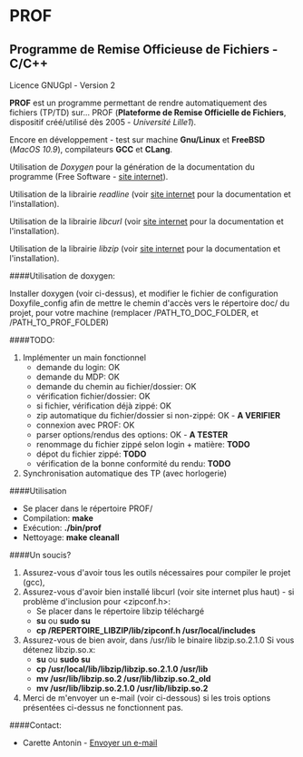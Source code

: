 PROF
====

Programme de Remise Officieuse de Fichiers - C/C++
--------------------------------------------------

Licence GNUGpl - Version 2

**PROF** est un programme permettant de rendre automatiquement des fichiers (TP/TD) sur... PROF (**Plateforme de Remise Officielle de Fichiers**, dispositif créé/utilisé dès 2005 - _Université Lille1_).

Encore en développement - test sur machine **Gnu/Linux** et **FreeBSD** (_MacOS 10.9_), compilateurs **GCC** et **CLang**.

Utilisation de _Doxygen_ pour la génération de la documentation du programme (Free Software - [site internet](http://www.stack.nl/~dimitri/doxygen/)).

Utilisation de la librairie _readline_ (voir [site internet](http://cnswww.cns.cwru.edu/php/chet/readline/rltop.html) pour la documentation et l'installation).

Utilisation de la librairie _libcurl_ (voir [site internet](http://curl.haxx.se/libcurl/) pour la documentation et l'installation).

Utilisation de la librairie _libzip_ (voir [site internet](http://www.nih.at/libzip/) pour la documentation et l'installation).

####Utilisation de doxygen:

Installer doxygen (voir ci-dessus), et modifier le fichier de configuration Doxyfile_config afin de mettre le chemin d'accès vers le répertoire doc/ du projet, pour votre machine (remplacer /PATH_TO_DOC_FOLDER, et /PATH_TO_PROF_FOLDER)

####TODO:

1.	Implémenter un main fonctionnel
	*	demande du login: OK
	*	demande du MDP: OK
	*	demande du chemin au fichier/dossier: OK
	*	vérification fichier/dossier: OK
	*	si fichier, vérification déjà zippé: OK
	*	zip automatique du fichier/dossier si non-zippé: OK - **A VERIFIER**
	*	connexion avec PROF: OK
	*	parser options/rendus des options: OK - **A TESTER**
	*	renommage du fichier zippé selon login + matière: **TODO**
	*	dépot du fichier zippé: **TODO**
	*	vérification de la bonne conformité du rendu: **TODO**
2.	Synchronisation automatique des TP (avec horlogerie)

####Utilisation

*	Se placer dans le répertoire PROF/
*	Compilation: **make**
*	Exécution: **./bin/prof**
*	Nettoyage: **make cleanall**

####Un soucis?

1.	Assurez-vous d'avoir tous les outils nécessaires pour compiler le projet (gcc),
2.	Assurez-vous d'avoir bien installé libcurl (voir site internet plus haut) - si problème d'inclusion pour <zipconf.h>:
	*	Se placer dans le répertoire libzip téléchargé
	*	**su** ou **sudo su**
	*	**cp /REPERTOIRE_LIBZIP/lib/zipconf.h /usr/local/includes**
3.	Assurez-vous de bien avoir, dans /usr/lib le binaire libzip.so.2.1.0
	Si vous détenez libzip.so.x:
	*	**su** ou **sudo su**
	*	**cp /usr/local/lib/libzip/libzip.so.2.1.0 /usr/lib**
	*	**mv /usr/lib/libzip.so.2 /usr/lib/libzip.so.2_old**
	*	**mv /usr/lib/libzip.so.2.1.0 /usr/lib/libzip.so.2**
4.	Merci de m'envoyer un e-mail (voir ci-dessous) si les trois options présentées ci-dessus ne fonctionnent pas.

####Contact:

*	Carette Antonin - [Envoyer un e-mail](mailto:antonin.carette@gmail.com)
